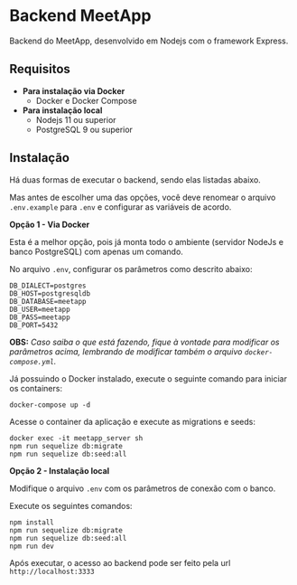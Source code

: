 # Backend MeetApp

Backend do MeetApp, desenvolvido em Nodejs com o framework Express.

## Requisitos

- **Para instalação via Docker**
  - Docker e Docker Compose
- **Para instalação local**
  - Nodejs 11 ou superior
  - PostgreSQL 9 ou superior

## Instalação

Há duas formas de executar o backend, sendo elas listadas abaixo.

Mas antes de escolher uma das opções, você deve renomear o arquivo `.env.example` para `.env` e configurar as variáveis de acordo.

**Opção 1 - Via Docker**

Esta é a melhor opção, pois já monta todo o ambiente (servidor NodeJs e banco PostgreSQL) com apenas um comando.

No arquivo `.env`, configurar os parâmetros como descrito abaixo:

    DB_DIALECT=postgres
    DB_HOST=postgresqldb
    DB_DATABASE=meetapp
    DB_USER=meetapp
    DB_PASS=meetapp
    DB_PORT=5432

**OBS:** _Caso saiba o que está fazendo, fique à vontade para modificar os parâmetros acima, lembrando de modificar também o arquivo `docker-compose.yml`._

Já possuindo o Docker instalado, execute o seguinte comando para iniciar os containers:

    docker-compose up -d

Acesse o container da aplicação e execute as migrations e seeds:

    docker exec -it meetapp_server sh
    npm run sequelize db:migrate
    npm run sequelize db:seed:all

**Opção 2 - Instalação local**

Modifique o arquivo `.env` com os parâmetros de conexão com o banco.

Execute os seguintes comandos:

    npm install
    npm run sequelize db:migrate
    npm run sequelize db:seed:all
    npm run dev

Após executar, o acesso ao backend pode ser feito pela url `http://localhost:3333`
